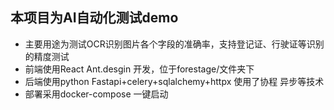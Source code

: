 ## 本项目为AI自动化测试demo
- 主要用途为测试OCR识别图片各个字段的准确率，支持登记证、行驶证等识别的精度测试
- 前端使用React Ant.desgin 开发，位于forestage/文件夹下
- 后端使用python Fastapi+celery+sqlalchemy+httpx 使用了协程 异步等技术
- 部署采用docker-compose 一键启动